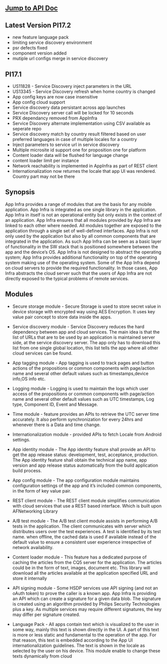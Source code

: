 ## [Jump to API Doc](#api-references)
## Latest Version PI17.2
*  new feature language pack
*  limiting service discovery environment
*  psr defects fixed
*  component version added
*  mutiple url configs merge in service discovery

## PI17.1
<p>

*	US11828 - Service Discovery inject parameters in the URL
*	US13345 - Service Discovery refresh when home country is changed
*	App config keys are now case insensitive
*   App config cloud support
*   Service discovery data persistant across app launches
*   Service Discovery server call will be locked for 10 seconds
*   PRX dependancy removed from AppInfra
*   Service Discovery alternate implementation using CSV available as seperate repo
*   Service discovery match by country result filtered based on user preferred languages in case of multiple locales for a country
*   Inject parameters to service url in service discovery
*   Multiple microsite id support one for proposition one for platform
*   Content loader data will be flushed for language change
*   content loader limit per instance
*   Network reachability is implemented in AppInfra as part of REST client
*   Internationalization now returnes the locale that app UI was rendered. Country part may not be there

## Synopsis

App Infra provides a range of modules that are the basis for any mobile application. App Infra is integrated as one single library in the application. App Infra in itself is not an operational entity but only exists in the context of an application. App Infra ensures that all modules provided by App Infra are linked to each other where needed. All modules together are exposed to the application through a single set of well-defined interfaces. App Infra is not only used by the application but also by all common components that are integrated in the application.
As such App Infra can be seen as a basic layer of functionality in the SW stack that is positioned somewhere between the app and the device’s OS. App Infra is not designed to abstract the operating system; App Infra provides additional functionality on top of the operating system making use of the operating system.
Some of the App Infra depend on cloud servers to provide the required functionality. In those cases, App Infra abstracts the cloud server such that the users of App Infra are not directly exposed to the typical problems of remote services.

## Modules
* Secure storage module - Secure Storage is used to store secret value in device storage with encrypted way using AES Encryption. It uses key value pair concept to store data inside the apps.

* Service discovery module - Service Discovery reduces the hard dependency between app and cloud services. The main idea is that the list of URLs that are to be used by an application is maintained server side, at the service discovery server. The app only has to download this list from one single global location, this list tells the app where all other cloud services can be found.

* App tagging module - App tagging is used to track pages and button actions of the propositions or common components with page/action name and several other default values such as timestamps,device info,OS info etc.

* Logging module - Logging is used to maintain the logs which user access of the propositions or common components with page/action name and several other default values such as UTC timestamps, Log type, Component ID, Event and Message.

* Time module - feature provides an APIs to retrieve the UTC server time accurately.
It also perform synchronization for every 24hrs and whenever there is a Data and time change.

* Internationalization module - provided APIs to fetch Locale from Android settings.

* App identity module - The App identity feature shall provide an API to get the app release status: development, test, acceptance, production.
The App identity feature shall obtain the technical app name, app version and app release status automatically from the build application build process.



* App config module - The app configuration module maintains configuration settings of the app and it’s included common components, in the form of key value pair.

* REST client module - The REST client module simplifies communication with cloud services that use a REST based interface. Which is built upon AFNetworking Library

* A/B test module - 
The A/B test client module assists in performing A/B tests in the application. The client communicates with server which distributes users over the test experiences. A test is identified by its test name. when offline, the cached data is used if available instead of the default value to ensure a consistent user experience irrespective of network availability.

* Content loader module - This feature has a dedicated purpose of caching the articles from the CQ5 server for the application. The articles could be in the form of text, images, document etc. This library will download all the articles available at the application specified URL and store it internally

* API signing module - Some HSDP services use API signing (and not an oAuth token) to prove the caller is a known app. App Infra is providing an API which can create a signature for a given data blob. The signature is created using an algorithm provided by Philips Security Technologies plus a key. As multiple services may require different signatures, the key may differ per signature created.
* Language Pack - All apps contain text which is visualized to the user in some way, mainly this text is shown directly in the UI. A part of this text is more or less static and fundamental to the operation of the app. For that reason, this text is embedded according to the App UI internationalization guidelines. The text is shown in the locale as selected by the user on his device. This module enable to change these texts dynamically from cloud






